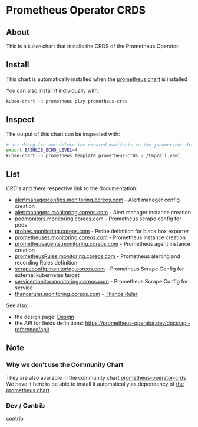 # Prometheus Operator CRDS


## About

This is a `kubee` chart that installs the CRDS of the Prometheus Operator.


## Install

This chart is automatically installed when the [prometheus chart](../prometheus) is installed

You can also install it individually with:

```bash
kubee-chart -n prometheus play prometheus-crds
```

## Inspect

The output of this chart can be inspected with:
```bash
# set debug (to not delete the created manifests in the jsonnet/out directory)
export BASHLIB_ECHO_LEVEL=4
kubee-chart -n prometheus template prometheus-crds > /tmp/all.yaml
```

## List

CRD's and there respective link to the documentation:
* [alertmanagerconfigs.monitoring.coreos.com](https://prometheus-operator.dev/docs/developer/alerting/#using-alertmanagerconfig-resources) - Alert manager config creation
* [alertmanagers.monitoring.coreos.com](https://prometheus-operator.dev/docs/platform/platform-guide/#deploying-alertmanager) - Alert manager instance creation
* [podmonitors.monitoring.coreos.com](https://prometheus-operator.dev/docs/developer/getting-started/#using-podmonitors) - Prometheus scrape config for pods
* [probes.monitoring.coreos.com](https://prometheus-operator.dev/docs/getting-started/design/?#probe) - Probe definition for black box exporter
* [prometheuses.monitoring.coreos.com](https://prometheus-operator.dev/docs/platform/platform-guide/#deploying-prometheus) - Prometheus instance creation
* [prometheusagents.monitoring.coreos.com](https://prometheus-operator.dev/docs/platform/prometheus-agent/) - Prometheus agent instance creation
* [prometheusRules.monitoring.coreos.com](https://prometheus-operator.dev/docs/developer/alerting/#deploying-prometheus-rules) - Prometheus alerting and recording Rules definition
* [scrapeconfig.monitoring.coreos.com](https://prometheus-operator.dev/docs/developer/scrapeconfig/) - Prometheus Scrape Config for external kubernetes target
* [servicemonitor.monitoring.coreos.com](https://prometheus-operator.dev/docs/developer/getting-started/#using-servicemonitors) - Prometheus Scrape Config for service
* [thanosruler.monitoring.coreos.com](https://prometheus-operator.dev/docs/platform/thanos/) - [Thanos Ruler](https://prometheus-operator.dev/docs/platform/thanos/#thanos-ruler)

See also:
* the design page: [Design](https://prometheus-operator.dev/docs/getting-started/design/)
* the API for fields definitions: https://prometheus-operator.dev/docs/api-reference/api/

## Note
### Why we don't use the Community Chart

They are also available in the community chart [prometheus-operator-crds](https://github.com/prometheus-community/helm-charts/tree/main/charts/prometheus-operator-crds)
We have it here to be able to install it automatically as dependency of [the prometheus chart](../prometheus/README.md)

### Dev / Contrib

[contrib](contrib.md)